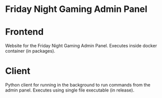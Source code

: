 # Friday Night Gaming Admin Panel

# Frontend
Website for the Friday Night Gaming Admin Panel.
Executes inside docker container (in packages).

# Client
Python client for running in the background to run commands from the admin panel.
Executes using single file executable (in release).